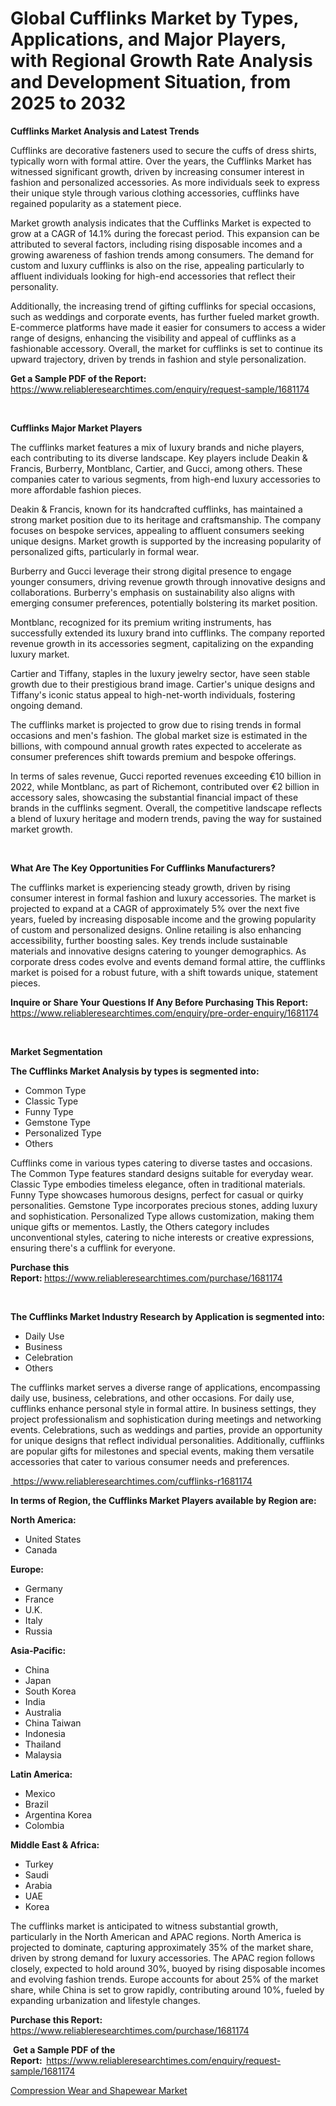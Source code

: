 <p><h1>Global Cufflinks Market by Types, Applications, and Major Players, with Regional Growth Rate Analysis and Development Situation, from 2025 to 2032</h1></p><p><strong>Cufflinks Market Analysis and Latest Trends</strong></p>
<p><p>Cufflinks are decorative fasteners used to secure the cuffs of dress shirts, typically worn with formal attire. Over the years, the Cufflinks Market has witnessed significant growth, driven by increasing consumer interest in fashion and personalized accessories. As more individuals seek to express their unique style through various clothing accessories, cufflinks have regained popularity as a statement piece.</p><p>Market growth analysis indicates that the Cufflinks Market is expected to grow at a CAGR of 14.1% during the forecast period. This expansion can be attributed to several factors, including rising disposable incomes and a growing awareness of fashion trends among consumers. The demand for custom and luxury cufflinks is also on the rise, appealing particularly to affluent individuals looking for high-end accessories that reflect their personality.</p><p>Additionally, the increasing trend of gifting cufflinks for special occasions, such as weddings and corporate events, has further fueled market growth. E-commerce platforms have made it easier for consumers to access a wider range of designs, enhancing the visibility and appeal of cufflinks as a fashionable accessory. Overall, the market for cufflinks is set to continue its upward trajectory, driven by trends in fashion and style personalization.</p></p>
<p><strong>Get a Sample PDF of the Report:&nbsp;</strong> <a href="https://www.reliableresearchtimes.com/enquiry/request-sample/1681174?utm_campaign=2183&utm_medium=2&utm_source=Github&utm_content=ia&utm_term=06022025&utm_id=cufflinks">https://www.reliableresearchtimes.com/enquiry/request-sample/1681174</a></p>
<p>&nbsp;</p>
<p><strong>Cufflinks Major Market Players</strong></p>
<p><p>The cufflinks market features a mix of luxury brands and niche players, each contributing to its diverse landscape. Key players include Deakin & Francis, Burberry, Montblanc, Cartier, and Gucci, among others. These companies cater to various segments, from high-end luxury accessories to more affordable fashion pieces.</p><p>Deakin & Francis, known for its handcrafted cufflinks, has maintained a strong market position due to its heritage and craftsmanship. The company focuses on bespoke services, appealing to affluent consumers seeking unique designs. Market growth is supported by the increasing popularity of personalized gifts, particularly in formal wear.</p><p>Burberry and Gucci leverage their strong digital presence to engage younger consumers, driving revenue growth through innovative designs and collaborations. Burberry's emphasis on sustainability also aligns with emerging consumer preferences, potentially bolstering its market position.</p><p>Montblanc, recognized for its premium writing instruments, has successfully extended its luxury brand into cufflinks. The company reported revenue growth in its accessories segment, capitalizing on the expanding luxury market.</p><p>Cartier and Tiffany, staples in the luxury jewelry sector, have seen stable growth due to their prestigious brand image. Cartier's unique designs and Tiffany's iconic status appeal to high-net-worth individuals, fostering ongoing demand.</p><p>The cufflinks market is projected to grow due to rising trends in formal occasions and men's fashion. The global market size is estimated in the billions, with compound annual growth rates expected to accelerate as consumer preferences shift towards premium and bespoke offerings.</p><p>In terms of sales revenue, Gucci reported revenues exceeding €10 billion in 2022, while Montblanc, as part of Richemont, contributed over €2 billion in accessory sales, showcasing the substantial financial impact of these brands in the cufflinks segment. Overall, the competitive landscape reflects a blend of luxury heritage and modern trends, paving the way for sustained market growth.</p></p>
<p>&nbsp;</p>
<p><strong>What Are The Key Opportunities For Cufflinks Manufacturers?</strong></p>
<p><p>The cufflinks market is experiencing steady growth, driven by rising consumer interest in formal fashion and luxury accessories. The market is projected to expand at a CAGR of approximately 5% over the next five years, fueled by increasing disposable income and the growing popularity of custom and personalized designs. Online retailing is also enhancing accessibility, further boosting sales. Key trends include sustainable materials and innovative designs catering to younger demographics. As corporate dress codes evolve and events demand formal attire, the cufflinks market is poised for a robust future, with a shift towards unique, statement pieces.</p></p>
<p><strong>Inquire or Share Your Questions If Any Before Purchasing This Report:</strong> <a href="https://www.reliableresearchtimes.com/enquiry/pre-order-enquiry/1681174?utm_campaign=2183&utm_medium=2&utm_source=Github&utm_content=ia&utm_term=06022025&utm_id=cufflinks">https://www.reliableresearchtimes.com/enquiry/pre-order-enquiry/1681174</a></p>
<p>&nbsp;</p>
<p><strong>Market Segmentation</strong></p>
<p><strong>The Cufflinks Market Analysis by types is segmented into:</strong></p>
<p><ul><li>Common Type</li><li>Classic Type</li><li>Funny Type</li><li>Gemstone Type</li><li>Personalized Type</li><li>Others</li></ul></p>
<p><p>Cufflinks come in various types catering to diverse tastes and occasions. The Common Type features standard designs suitable for everyday wear. Classic Type embodies timeless elegance, often in traditional materials. Funny Type showcases humorous designs, perfect for casual or quirky personalities. Gemstone Type incorporates precious stones, adding luxury and sophistication. Personalized Type allows customization, making them unique gifts or mementos. Lastly, the Others category includes unconventional styles, catering to niche interests or creative expressions, ensuring there's a cufflink for everyone.</p></p>
<p><strong>Purchase this Report:&nbsp;</strong><a href="https://www.reliableresearchtimes.com/purchase/1681174?utm_campaign=2183&utm_medium=2&utm_source=Github&utm_content=ia&utm_term=06022025&utm_id=cufflinks">https://www.reliableresearchtimes.com/purchase/1681174</a></p>
<p>&nbsp;</p>
<p><strong>The Cufflinks Market Industry Research by Application is segmented into:</strong></p>
<p><ul><li>Daily Use</li><li>Business</li><li>Celebration</li><li>Others</li></ul></p>
<p><p>The cufflinks market serves a diverse range of applications, encompassing daily use, business, celebrations, and other occasions. For daily use, cufflinks enhance personal style in formal attire. In business settings, they project professionalism and sophistication during meetings and networking events. Celebrations, such as weddings and parties, provide an opportunity for unique designs that reflect individual personalities. Additionally, cufflinks are popular gifts for milestones and special events, making them versatile accessories that cater to various consumer needs and preferences.</p></p>
<p><a href="https://www.reliableresearchtimes.com/cufflinks-r1681174?utm_campaign=2183&utm_medium=2&utm_source=Github&utm_content=ia&utm_term=06022025&utm_id=cufflinks">&nbsp;https://www.reliableresearchtimes.com/cufflinks-r1681174</a></p>
<p><strong>In terms of Region, the Cufflinks Market Players available by Region are:</strong></p>
<p>
    <p> <strong> North America: </strong>
        <ul>
            <li>United States</li>
            <li>Canada</li>
        </ul>
        </p> 
    <p> <strong> Europe: </strong>
        <ul>
            <li>Germany</li>
            <li>France</li>
            <li>U.K.</li>
            <li>Italy</li>
            <li>Russia</li>
        </ul>
        </p> 
    <p> <strong> Asia-Pacific: </strong>
        <ul>
            <li>China</li>
            <li>Japan</li>
            <li>South Korea</li>
            <li>India</li>
            <li>Australia</li>
            <li>China Taiwan</li>
            <li>Indonesia</li>
            <li>Thailand</li>
            <li>Malaysia</li>
        </ul>
        </p> 
    <p> <strong> Latin America: </strong>
        <ul>
            <li>Mexico</li>
            <li>Brazil</li>
            <li>Argentina Korea</li>
            <li>Colombia</li>
        </ul>
        </p> 
    <p> <strong> Middle East & Africa: </strong>
        <ul>
            <li>Turkey</li>
            <li>Saudi</li>
            <li>Arabia</li>
            <li>UAE</li>
            <li>Korea</li>
        </ul>
    </p>
    </p>
<p><p>The cufflinks market is anticipated to witness substantial growth, particularly in the North American and APAC regions. North America is projected to dominate, capturing approximately 35% of the market share, driven by strong demand for luxury accessories. The APAC region follows closely, expected to hold around 30%, buoyed by rising disposable incomes and evolving fashion trends. Europe accounts for about 25% of the market share, while China is set to grow rapidly, contributing around 10%, fueled by expanding urbanization and lifestyle changes.</p></p>
<p><strong>Purchase this Report: </strong><a href="https://www.reliableresearchtimes.com/purchase/1681174?utm_campaign=2183&utm_medium=2&utm_source=Github&utm_content=ia&utm_term=06022025&utm_id=cufflinks">https://www.reliableresearchtimes.com/purchase/1681174</a></p>
<p>&nbsp;<strong>Get a Sample PDF of the Report:&nbsp;&nbsp;</strong><a href="https://www.reliableresearchtimes.com/enquiry/request-sample/1681174?utm_campaign=2183&utm_medium=2&utm_source=Github&utm_content=ia&utm_term=06022025&utm_id=cufflinks">https://www.reliableresearchtimes.com/enquiry/request-sample/1681174</a></p>
<p><strong></strong></p>
<p><p><a href="https://github.com/SanjidaKhan901/Market-Research-Report-List-1/blob/main/compression-wear-and-shapewear-market.md?utm_campaign=2183&utm_medium=2&utm_source=Github&utm_content=ia&utm_term=06022025&utm_id=cufflinks">Compression Wear and Shapewear Market</a></p></p>
